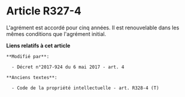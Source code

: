 # Article R327-4

L'agrément est accordé pour cinq années. Il est renouvelable dans les mêmes conditions que l'agrément initial.

**Liens relatifs à cet article**

	**Modifié par**:

	  - Décret n°2017-924 du 6 mai 2017 - art. 4

	**Anciens textes**:

	  - Code de la propriété intellectuelle - art. R328-4 (T)
